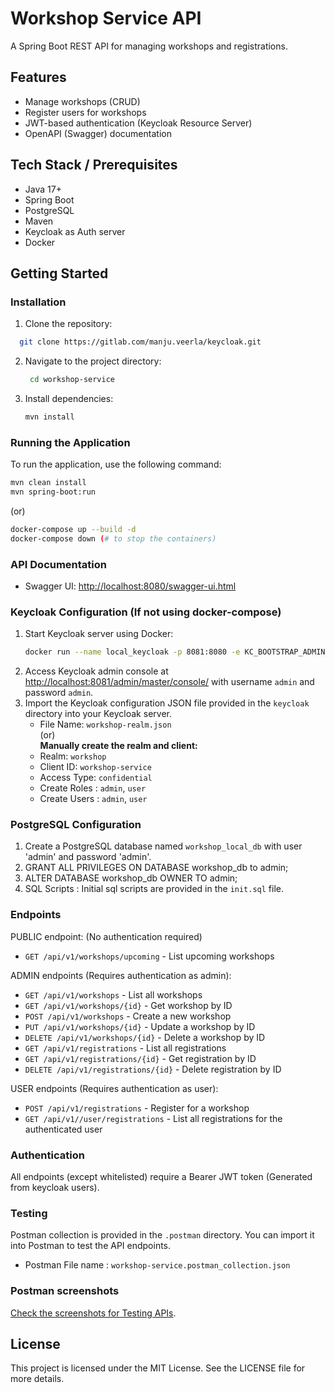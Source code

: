 # Workshop Service API

A Spring Boot REST API for managing workshops and registrations.

## Features

- Manage workshops (CRUD)
- Register users for workshops
- JWT-based authentication (Keycloak Resource Server)
- OpenAPI (Swagger) documentation

## Tech Stack / Prerequisites

- Java 17+
- Spring Boot
- PostgreSQL
- Maven
- Keycloak as Auth server
- Docker

## Getting Started

### Installation
1. Clone the repository:
 ```bash
   git clone https://gitlab.com/manju.veerla/keycloak.git
   ```
2. Navigate to the project directory:  
   ```bash 
    cd workshop-service
   ```
   
3. Install dependencies:
   ```bash
   mvn install
   ```
   

### Running the Application
To run the application, use the following command:  
```bash
mvn clean install
mvn spring-boot:run
```

(or)

```bash
docker-compose up --build -d
docker-compose down (# to stop the containers)
```

### API Documentation

- Swagger UI: [http://localhost:8080/swagger-ui.html](http://localhost:8080/swagger-ui.html)

### Keycloak Configuration (If not using docker-compose)
1. Start Keycloak server using Docker:
   ```bash
   docker run --name local_keycloak -p 8081:8080 -e KC_BOOTSTRAP_ADMIN_USERNAME=admin -e KC_BOOTSTRAP_ADMIN_PASSWORD=admin quay.io/keycloak/keycloak:latest start-dev
    ```
2. Access Keycloak admin console at [http://localhost:8081/admin/master/console/](http://localhost:8081/admin/master/console/) with username `admin` and password `admin`.
3. Import the Keycloak configuration JSON file provided in the `keycloak` directory into your Keycloak server.  
    - File Name: `workshop-realm.json`  
   (or)  
    **Manually create the realm and client:**
   - Realm: `workshop`
   - Client ID: `workshop-service`
   - Access Type: `confidential`
   - Create Roles : `admin`, `user`
   - Create Users : `admin`, `user`
### PostgreSQL Configuration
1. Create a PostgreSQL database named `workshop_local_db` with user 'admin' and password 'admin'.
2. GRANT ALL PRIVILEGES ON DATABASE workshop_db to admin;
3. ALTER DATABASE workshop_db OWNER TO admin;
4. SQL Scripts : Initial sql scripts are provided in the `init.sql` file.

### Endpoints
 PUBLIC endpoint: (No authentication required)
- `GET /api/v1/workshops/upcoming` - List upcoming workshops

 ADMIN endpoints (Requires authentication as admin):
- `GET /api/v1/workshops` - List all workshops
- `GET /api/v1/workshops/{id}` - Get workshop by ID
- `POST /api/v1/workshops` - Create a new workshop
- `PUT /api/v1/workshops/{id}` - Update a workshop by ID
- `DELETE /api/v1/workshops/{id}` - Delete a workshop by ID
- `GET /api/v1/registrations` - List all registrations
- `GET /api/v1/registrations/{id}` - Get registration by ID  
- `DELETE /api/v1/registrations/{id}` - Delete registration by ID  

USER endpoints (Requires authentication as user):
- `POST /api/v1/registrations` - Register for a workshop
- `GET /api/v1//user/registrations` - List all registrations for the authenticated user
### Authentication

All endpoints (except whitelisted) require a Bearer JWT token (Generated from keycloak users).

### Testing
Postman collection is provided in the `.postman` directory. You can import it into Postman to test the API endpoints.
- Postman File name : `workshop-service.postman_collection.json`

### Postman screenshots
[Check the screenshots for Testing APIs](./.postman/Testing.docx).

## License
This project is licensed under the MIT License. See the LICENSE file for more details.

